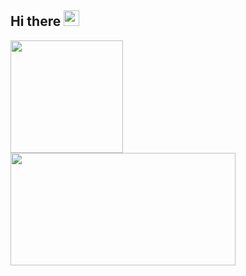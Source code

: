 <h2>Hi there <img src="https://media.giphy.com/media/hvRJCLFzcasrR4ia7z/giphy.gif" width="25px"></h2>


<p>
<!-- GitHub Stats -->  
<img height="180em" src="https://github-readme-stats.vercel.app/api?username=qalle-git&include_all_commits=true&show_icons=true&hide_border=true&count_private=true&theme=react" />
<!-- Most Used Languages -->  
<img height="180em" width="360em" src="https://github-readme-stats.vercel.app/api/top-langs/?username=qalle-git&include_all_commits=true&count_private=true&show_icons=true&hide_border=true&layout=compact&&langs_count=8&theme=react"/>  
</p>

